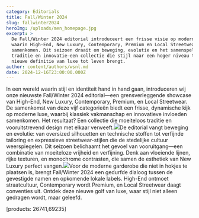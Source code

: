 ```yaml
---
category: Editorials
title: Fall/Winter 2024
slug: fallwinter2024
heroImg: /uploads/men_homepage.jpg
excerpt: >
  De Fall/Winter 2024 editorial introduceert een frisse visie op moderne luxe,
  waarin High-End, New Luxury, Contemporary, Premium en Local Streetwear
  samenkomen. Dit seizoen draait om beweging, evolutie en het samenspel van
  traditie en innovatie—een collectie die stijl naar een hoger niveau tilt en de
  nieuwe definitie van luxe tot leven brengt.
author: content/authors/wsnl.md
date: 2024-12-16T23:00:00.000Z
---
```


In een wereld waarin stijl en identiteit hand in hand gaan, introduceren wij onze nieuwste Fall/Winter 2024 editorial—een grensverleggende showcase van High-End, New Luxury, Contemporary, Premium, en Local Streetwear. De samenkomst van deze vijf categorieën biedt een frisse, dynamische kijk op moderne luxe, waarbij klassiek vakmanschap en innovatieve invloeden samenkomen. Het resultaat? Een collectie die moeiteloos traditie en vooruitstrevend design met elkaar verweeft.![](/uploads/styles1.png)De editorial vangt beweging en evolutie: van oversized silhouetten en technische stoffen tot verfijnde tailoring en expressieve streetwear-stijlen die de stedelijke cultuur weerspiegelen. Dit seizoen belichaamt het gevoel van vooruitgang—een combinatie van moeiteloze vrijheid en verfijning. Denk aan vloeiende lijnen, rijke texturen, en monochrome contrasten, die samen de esthetiek van New Luxury perfect vangen.![](/uploads/styles.png)Voor de moderne garderobe die niet in hokjes te plaatsen is, brengt Fall/Winter 2024 een gedurfde dialoog tussen de gevestigde namen en opkomende lokale labels. High-End ontmoet straatcultuur, Contemporary wordt Premium, en Local Streetwear daagt conventies uit. Ontdek deze nieuwe golf van luxe, waar stijl niet alleen gedragen wordt, maar geleefd.

\[products: 26741,69235]
